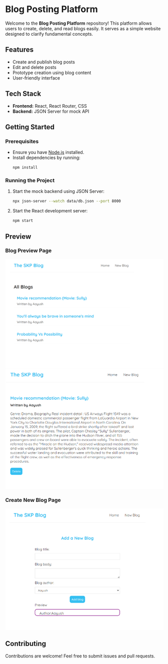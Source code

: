 # Blog Posting Platform

Welcome to the **Blog Posting Platform** repository! This platform allows users to create, delete, and read blogs easily. It serves as a simple website designed to clarify fundamental concepts.

## Features

- Create and publish blog posts
- Edit and delete posts
- Prototype creation using blog content
- User-friendly interface

## Tech Stack

- **Frontend:** React, React Router, CSS
- **Backend:** JSON Server for mock API

## Getting Started

### Prerequisites

- Ensure you have [Node.js](https://nodejs.org/) installed.
- Install dependencies by running:
  ```sh
  npm install
  ```

### Running the Project

1. Start the mock backend using JSON Server:
   ```sh
   npx json-server --watch data/db.json --port 8000
   ```
2. Start the React development server:
   ```sh
   npm start
   ```

## Preview

### Blog Preview Page

![Blog Preview](assets/pic1.png)
![Blog Preview2](assets/pic3.png)

### Create New Blog Page

![Create Blog](assets/pic2.png)

## Contributing

Contributions are welcome! Feel free to submit issues and pull requests.
